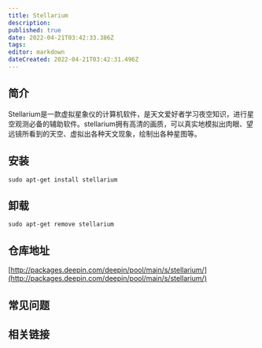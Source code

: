 ```yaml
---
title: Stellarium
description: 
published: true
date: 2022-04-21T03:42:33.386Z
tags: 
editor: markdown
dateCreated: 2022-04-21T03:42:31.496Z
---
```


## 简介

Stellarium是一款虚拟星象仪的计算机软件，是天文爱好者学习夜空知识，进行星空观测必备的辅助软件。stellarium拥有高清的画质，可以真实地模拟出肉眼、望远镜所看到的天空、虚拟出各种天文现象，绘制出各种星图等。

## 安装

`sudo apt-get install stellarium`

## 卸载

`sudo apt-get remove stellarium`

## 仓库地址

[http://packages.deepin.com/deepin/pool/main/s/stellarium/](http://packages.deepin.com/deepin/pool/main/s/stellarium/)


## 常见问题


## 相关链接